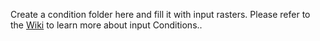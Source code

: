 Create a condition folder here and fill it with input rasters. Please refer to the [Wiki][1] to learn more about input Conditions..

[1]: https://github.com/sschwindt/RiverArchitect/wiki/Signposts#conditions
